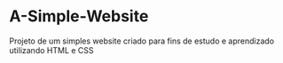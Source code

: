 # A-Simple-Website
Projeto de um simples website criado para fins de estudo e aprendizado utilizando HTML e CSS
